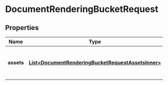 

# DocumentRenderingBucketRequest


## Properties

| Name | Type | Description | Notes |
|------------ | ------------- | ------------- | -------------|
|**assets** | [**List&lt;DocumentRenderingBucketRequestAssetsInner&gt;**](DocumentRenderingBucketRequestAssetsInner.md) | Array of assets to generate signed URLs for. |  [optional] |




